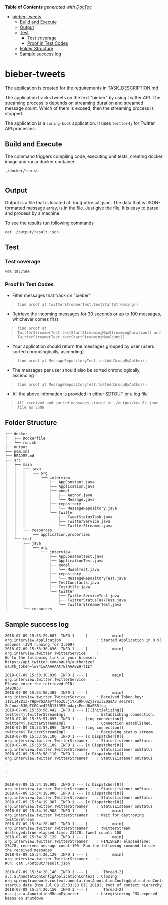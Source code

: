 <!-- START doctoc generated TOC please keep comment here to allow auto update -->
<!-- DON'T EDIT THIS SECTION, INSTEAD RE-RUN doctoc TO UPDATE -->
**Table of Contents**  *generated with [DocToc](https://github.com/thlorenz/doctoc)*

- [bieber-tweets](#bieber-tweets)
  - [Build and Execute](#build-and-execute)
  - [Output](#output)
  - [Test](#test)
    - [Test coverage](#test-coverage)
    - [Proof in Test Codes](#proof-in-test-codes)
  - [Folder Structure](#folder-structure)
  - [Sample success log](#sample-success-log)

<!-- END doctoc generated TOC please keep comment here to allow auto update -->

# bieber-tweets
The application is created for the requirements in [TASK_DESCRIPTION.md](./TASK_DESCRIPTION.md)

The application tracks tweets on the text "bieber" by using Twitter API. The streaming process is depends on streaming duration and streamed message count. Which of them is exceed, then the streaming process is stopped.

The application is a `spring-boot` application. It uses `twitter4j` for Twitter API processes.

## Build and Execute
The command triggers compiling code, executing unit tests, creating docker image and run a docker container.
```
./docker/run.sh
 
```

## Output
Output is a file that is located at ./output/result.json. The data that is JSON-formatted message array, is in the file.
Just give the file, It is easy to parse and process by a machine.

To see the results run following commands
```
cat ./output/result.json
```

## Test

### Test coverage
`%96 154/160`

### Proof in Test Codes
+ Filter messages that track on "bieber"
> `find proof at TwitterStreamerTest.testStartStreaming()`

+ Retrieve the incoming messages for 30 seconds or up to 100 messages, whichever comes first
> `find proof at TwitterStreamerTest.testStartStreamingMaxStreamingDuration() and TwitterStreamerTest.testStartStreamingMaxCount()`

+ Your application should return the messages grouped by user (users sorted chronologically, ascending)
> `find proof at MessageRepositoryTest.testAddGroupByAuthor()`

+ The messages per user should also be sorted chronologically, ascending
> `find proof at MessageRepositoryTest.testAddGroupByAuthor()`

+ All the above infomation is provided in either SDTOUT or a log file
> `All received and sorted messages stored in ./output/result.json file as JSON`

## Folder Structure

```
├── docker
│   ├── Dockerfile
│   └── run.sh
├── output
├── pom.xml
├── README.md
├── src
│   ├── main
│   │   ├── java
│   │   │   └── org
│   │   │       └── interview
│   │   │           ├── AppConstant.java
│   │   │           ├── Application.java
│   │   │           ├── model
│   │   │           │   ├── Author.java
│   │   │           │   └── Message.java
│   │   │           ├── repository
│   │   │           │   └── MessageRepository.java
│   │   │           └── twitter
│   │   │               ├── TweetStatusTask.java
│   │   │               ├── TwitterService.java
│   │   │               └── TwitterStreamer.java
│   │   └── resources
│   │       └── application.properties
│   └── test
│       ├── java
│       │   └── org
│       │       └── interview
│       │           ├── AppConstantTest.java
│       │           ├── ApplicationTest.java
│       │           ├── model
│       │           │   └── ModelTest.java
│       │           ├── repository
│       │           │   └── MessageRepositoryTest.java
│       │           ├── TestConstants.java
│       │           ├── TestUtils.java
│       │           └── twitter
│       │               ├── TwitterServiceTest.java
│       │               ├── TwitterStatusTaskTest.java
│       │               └── TwitterStreamerTest.java
│       └── resources
```

## Sample success log
```
2018-07-09 15:33:29.087  INFO 1 --- [           main] org.interview.Application                : Started Application in 0.95 seconds (JVM running for 3.909)
2018-07-09 15:33:30.036  INFO 1 --- [           main] org.interview.twitter.TwitterService     : 
Go to the following link in your browser:
https://api.twitter.com/oauth/authorize?oauth_token=lwY4iwAAAAAAt7ElAAABZH-tILY

2018-07-09 15:33:30.036  INFO 1 --- [           main] org.interview.twitter.TwitterService     : 
Please enter the retrieved PIN:
2493830
2018-07-09 15:33:56.405  INFO 1 --- [           main] org.interview.twitter.TwitterService     : Received Token key: 1191148813-YHpwYbzAayYfeoZQ3jiYxu0kuwZjsYwIl2DaeAv secret: 2nJnoas8JGpTCGCav428813t9M5hodajsPeuU6xPR5fcq
2018-07-09 15:33:56.442  INFO 1 --- [][initializing]] twitter4j.TwitterStreamImpl              : Establishing connection.
2018-07-09 15:33:57.895  INFO 1 --- [ing connection]] twitter4j.TwitterStreamImpl              : Connection established.
2018-07-09 15:33:57.896  INFO 1 --- [ing connection]] twitter4j.TwitterStreamImpl              : Receiving status stream.
2018-07-09 15:33:58.106  INFO 1 --- [c Dispatcher[0]] org.interview.twitter.TwitterStreamer    : StatusListener onStatus
2018-07-09 15:33:58.109  INFO 1 --- [c Dispatcher[0]] org.interview.twitter.TwitterStreamer    : StatusListener onStatus
2018-07-09 15:33:58.110  INFO 1 --- [c Dispatcher[0]] org.interview.twitter.TwitterStreamer    : StatusListener onStatus
.
.
.
.

2018-07-09 15:34:19.903  INFO 1 --- [c Dispatcher[0]] org.interview.twitter.TwitterStreamer    : StatusListener onStatus
2018-07-09 15:34:19.906  INFO 1 --- [c Dispatcher[0]] org.interview.twitter.TwitterStreamer    : StatusListener onStatus
2018-07-09 15:34:19.907  INFO 1 --- [c Dispatcher[0]] org.interview.twitter.TwitterStreamer    : StatusListener onStatus
2018-07-09 15:34:19.908  INFO 1 --- [           main] org.interview.twitter.TwitterStreamer    : Wait for destroying twitterStream
2018-07-09 15:34:20.062  INFO 1 --- [           main] org.interview.twitter.TwitterStreamer    : twitterStream destroyed:true elapsed time: 23478, tweet count: 100
2018-07-09 15:34:20.129  INFO 1 --- [           main] org.interview.twitter.TwitterStreamer    : FINISHED! elapsedTime: 23478, received message count:100. Run the following command to see the received messages
2018-07-09 15:34:20.129  INFO 1 --- [           main] org.interview.twitter.TwitterStreamer    : 
Run: cat ./output/result.json

2018-07-09 15:34:20.140  INFO 1 --- [       Thread-2] s.c.a.AnnotationConfigApplicationContext : Closing org.springframework.context.annotation.AnnotationConfigApplicationContext@277d4bef: startup date [Mon Jul 09 15:33:28 UTC 2018]; root of context hierarchy
2018-07-09 15:34:20.150  INFO 1 --- [       Thread-2] o.s.j.e.a.AnnotationMBeanExporter        : Unregistering JMX-exposed beans on shutdown

```